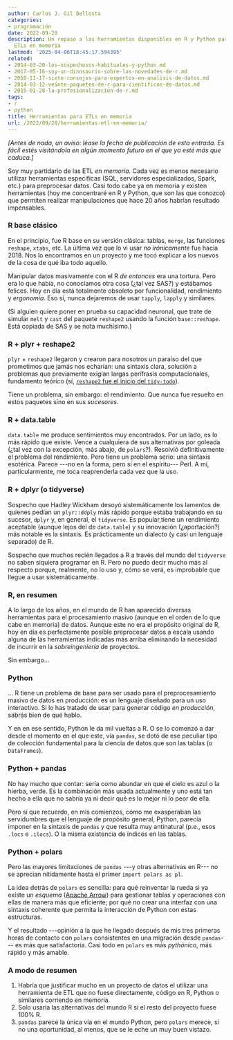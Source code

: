 ```yaml
---
author: Carlos J. Gil Bellosta
categories:
- programación
date: 2022-09-20
description: Un repaso a las herramientas disponibles en R y Python para realizar
  ETLs en memoria
lastmod: '2025-04-06T18:45:17.594395'
related:
- 2014-03-20-los-sospechosos-habituales-y-python.md
- 2017-05-16-soy-un-dinosaurio-sobre-las-novedades-de-r.md
- 2010-11-17-siete-consejos-para-expertos-en-analisis-de-datos.md
- 2014-03-12-veinte-paquetes-de-r-para-cientificos-de-datos.md
- 2015-01-28-la-profesionalizacion-de-r.md
tags:
- r
- python
title: Herramientas para ETLs en memoria
url: /2022/09/20/herramientas-etl-en-memoria/
---
```


_[Antes de nada, un aviso: léase la fecha de publicación de esta entrada. Es fácil estés visitándola en algún momento futuro en el que ya esté más que caduca.]_

Soy muy partidario de las ETL _en memoria_. Cada vez es menos necesario utilizar herramientas específicas (SQL, servidores especializados, Spark, etc.) para preprocesar datos. Casi todo cabe ya en memoria y existen herramientas (hoy me concentraré en R y Python, que son las que conozco) que permiten realizar manipulaciones que hace 20 años habrían resultado impensables.

### R base clásico

En el principio, fue R base en su versión clásica: tablas, `merge`, las funciones `reshape`, `xtabs`, etc. La última vez que lo vi usar _no irónicamente_ fue hacia 2018. Nos lo encontramos en un proyecto y me tocó explicar a los nuevos de la cosa de qué iba todo aquello.

Manipular datos masivamente con el R _de entonces_ era una tortura. Pero era lo que había, no conocíamos otra cosa (¿tal vez SAS?) y estábamos felices. Hoy en día está totalmente obsoleto por funcionalidad, rendimiento y _ergonomía_. Eso sí, nunca dejaremos de usar `tapply`, `lapply` y similares.

(Si alguien quiere poner en prueba su capacidad neuronal, que trate de simular `melt` y `cast` del paquete `reshape2` usando la función `base::reshape`. Está copiada de SAS y se nota muchísimo.)

### R + plyr + reshape2

`plyr` + `reshape2` llegaron y crearon para nosotros un paraíso del que prometimos que jamás nos echarían: una sintaxis clara, solución a problemas que previamente exigían largas perífrasis computacionales, fundamento teórico (sí, [`reshape2` fue el inicio del `tidy-todo`](https://vita.had.co.nz/papers/tidy-data.pdf)).

Tiene un problema, sin embargo: el rendimiento. Que nunca fue resuelto en estos paquetes sino en sus _sucesores_.

### R + data.table

`data.table` me produce sentimientos muy encontrados. Por un lado, es lo más rápido que existe. Vence a cualquiera de sus alternativas por goleada (¿tal vez con la excepción, más abajo, de `polars`?). Resolvió definitivamente el problema del rendimiento. Pero tiene un problema serio: una sintaxis esotérica. Parece ---no en la forma, pero sí en el espíritu--- Perl. A mí, particularmente, me toca reaprenderla cada vez que la uso.

### R + dplyr (o tidyverse)

Sospecho que Hadley Wickham desoyó sistemáticamente los lamentos de quienes pedían un `plyr::ddply` más rápido porque estaba trabajando en su sucesor, `dplyr` y, en general, el `tidyverse`. Es popular,tiene un rendimiento aceptable (aunque lejos del de `data.table`) y su innovación (¿aportación?) más notable es la sintaxis. Es prácticamente un dialecto (y casi un lenguaje separado) de R.

Sospecho que muchos recién llegados a R a través del mundo del `tidyverse` no saben siquiera programar en R. Pero no puedo decir mucho más al respecto porque, realmente, no lo uso y, cómo se verá, es improbable que llegue a usar sistemáticamente.

### R, en resumen

A lo largo de los años, en el mundo de R han aparecido diversas herramientas para el procesamiento masivo (aunque en el orden de lo que cabe en memoria) de datos. Aunque este no era el propósito original de R, hoy en día es perfectamente posible preprocesar datos a escala usando alguna de las herramientas indicadas más arriba eliminando la necesidad de incurrir en la _sobreingeniería_ de proyectos.

Sin embargo...

### Python

... R tiene un problema de base para ser usado para el preprocesamiento masivo de datos en producción: es un lenguaje diseñado para un uso interactivo. Si lo has tratado de usar para generar código _en producción_, sabrás bien de qué hablo.

Y en en ese sentido, Python le da mil vueltas a R. O se lo comenzó a dar desde el momento en el que este, vía `pandas`, se dotó de ese peculiar tipo de colección fundamental para la ciencia de datos que son las tablas (o `DataFrames`).

### Python + pandas

No hay mucho que contar: sería como abundar en que el cielo es azul o la hierba, verde. Es la combinación más usada actualmente y uno está tan hecho a ella que no sabría ya ni decir qué es lo mejor ni lo peor de ella.

Pero sí que recuerdo, en mis comienzos, cómo me exasperaban las servidumbres que el lenguaje de propósito general, Python, parecía imponer en la sintaxis de `pandas` y que resulta muy antinatural (p.e., esos `.locs` e `.ilocs`). O la misma existencia de índices en las tablas.

### Python + polars

Pero las mayores limitaciones de `pandas` ---y otras alternativas en R--- no se aprecian nítidamente hasta el primer `import polars as pl`.

La idea detrás de `polars` es sencilla: para qué reinventar la rueda si ya existe un _esquema_ ([Apache Arrow](https://arrow.apache.org/)) para gestionar tablas y operaciones con ellas de manera más que eficiente; por qué no crear una interfaz con una sintaxis coherente que permita la interacción de Python con estas estructuras.

Y el resultado ---opinión a la que he llegado después de mis tres primeras horas de contacto con `polars` consistentes en una migración desde `pandas`--- es más que satisfactoria. Casi todo en `polars` es más _pythónico_, más rápido y más amable.

### A modo de resumen

1. Habría que justificar mucho en un proyecto de datos el utilizar una herramienta de ETL que no fuese directamente, código en R, Python o similares corriendo en memoria.
2. Solo usaría las alternativas del mundo R si el resto del proyecto fuese 100% R.
3. `pandas` parece la única vía en el mundo Python, pero `polars` merece, si no una oportunidad, al menos, que se le eche un muy buen vistazo.